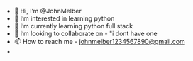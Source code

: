 - 👋 Hi, I’m @JohnMelber
- 👀 I’m interested in learning python
- 🌱 I’m currently learning python full stack 
- 💞️ I’m looking to collaborate on - "i dont have one 
- 📫 How to reach me - johnmelber1234567890@gmail.com
-

<!---
JohnMelber/JohnMelber is a ✨ special ✨ repository because its `README.md` (this file) appears on your GitHub profile.
You can click the Preview link to take a look at your changes.
--->
